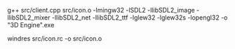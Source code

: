 g++ src/client.cpp src/icon.o -lmingw32 -lSDL2 -llibSDL2_image -llibSDL2_mixer -llibSDL2_net -llibSDL2_ttf -lglew32 -lglew32s -lopengl32 -o "3D Engine".exe

windres src/icon.rc -o src/icon.o    

